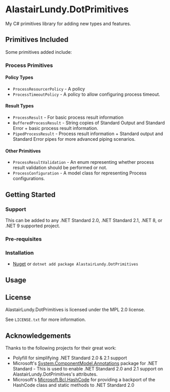 # AlastairLundy.DotPrimitives
My C# primitives library for adding new types and features.

## Primitives Included 
Some primitives added include:

### Process Primitives

#### Policy Types
* ``ProcessResourcerPolicy`` - A policy 
* ``ProcessTimeoutPolicy`` - A policy to allow configuring process timeout. 

#### Result Types
* ``ProcessResult`` - For basic process result information
* ``BufferedProcessResult`` - String copies of Standard Output and Standard Error + basic process result information.
* ``PipedProcessResult`` - Process result information + Standard output and Standard Error pipes for more advanced piping scenarios.

#### Other Primitives
* ``ProcessResultValidation`` - An enum representing whether process result validation should be performed or not.
* ``ProcessConfiguration`` - A model class for representing Process configurations.


## Getting Started

### Support
This can be added to any .NET Standard 2.0, .NET Standard 2.1, .NET 8, or .NET 9 supported project.

### Pre-requisites

### Installation
* [Nuget](https://nuget.org/packages/AlastairLundy.DotPrimitives) or ``dotnet add package AlastairLundy.DotPrimitives``


## Usage


## License
AlastairLundy.DotPrimitives is licensed under the MPL 2.0 license.

See ``LICENSE.txt`` for more information.

## Acknowledgements
Thanks to the following projects for their great work:

* Polyfill for simplifying .NET Standard 2.0 & 2.1 support
* Microsoft's [System.ComponentModel.Annotations](https://www.nuget.org/packages/System.ComponentModel.Annotations) package for .NET Standard - This is used to enable .NET Standard 2.0 and 2.1 support on AlastairLundy.DotPrimitives's attributes.
* Microsoft's [Microsoft.Bcl.HashCode](https://github.com/dotnet/maintenance-packages) for providing a backport of the HashCode class and static methods to .NET Standard 2.0

